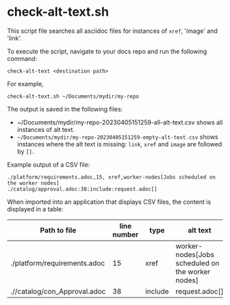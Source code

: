 # check-alt-text.sh

This script file searches all asciidoc files for instances of `xref`, 'image' and 'link'.

To execute the script, navigate to your docs repo and run the following command:

```
check-alt-text <destination path>
```

For example,

```
check-alt-text.sh ~/Documents/mydir/my-repo
```

The output is saved in the following files:

- ~/Documents/mydir/my-repo-20230405151259-all-alt-text.csv shows all instances of alt text.
- `~/Documents/mydir/my-repo-20230405151259-empty-alt-text.csv` shows instances where the alt text is missing: `link`, `xref` and `image` are followed by `[]`.

Example output of a CSV file:

```
./platform/requirements.adoc,15, xref,worker-nodes[Jobs scheduled on the worker nodes]
./catalog/approval.adoc:38:include:request.adoc[]
```

When imported into an application that displays CSV files, the content is displayed in a table:

| Path to file | line number | type | alt text |
| ------------ | ----------- | ---- | -------- |
| ./platform/requirements.adoc | 15 |  xref | worker-nodes[Jobs scheduled on the worker nodes] |
| .//catalog/con_Approval.adoc | 38 | include | request.adoc[] |
